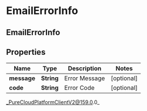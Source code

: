 # EmailErrorInfo

## EmailErrorInfo

## Properties

|Name | Type | Description | Notes|
|------------ | ------------- | ------------- | -------------|
| **message** | **String** | Error Message | [optional] |
| **code** | **String** | Error Code | [optional] |



_PureCloudPlatformClientV2@159.0.0_
